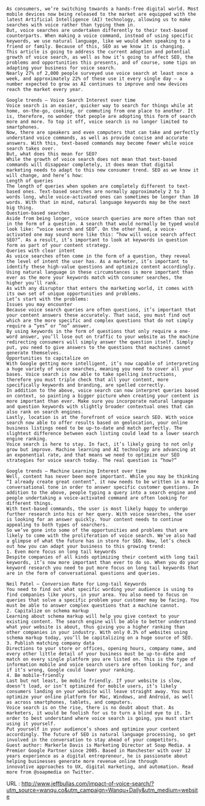     
    As consumers, we’re switching towards a hands-free digital world. Most mobile devices now being released to the market are equipped with the latest Artificial Intelligence (AI) technology, allowing us to make searches with voice rather than typing them in.  
    But, voice searches are undertaken differently to their text-based counterparts. When making a voice command, instead of using specific keywords, we use natural language, like we would when speaking to a friend or family. Because of this, SEO as we know it is changing.  
    This article is going to address the current adoption and potential growth of voice search, as well as how it’s going to affect SEO, the problems and opportunities this presents, and of course, some tips on adapting your business for voice search.  
    Nearly 27% of 2,000 people surveyed use voice search at least once a week, and approximately 22% of these use it every single day – a number expected to grow as AI continues to improve and new devices reach the market every year.  
      
    Google trends – Voice Search Interest over time  
    Voice search is an easier, quicker way to search for things while at home, on-the-go, cooking, or commuting from one place to another. It is, therefore, no wonder that people are adopting this form of search more and more. To top it off, voice search is no longer limited to smartphones.  
    Now, there are speakers and even computers that can take and perfectly understand voice commands, as well as provide concise and accurate answers. With this, text-based commands may become fewer while voice search takes over.  
    But, what does this mean for SEO?  
    While the growth of voice search does not mean that text-based commands will disappear completely, it does mean that digital marketing needs to adapt to this new consumer trend. SEO as we know it will change, and here’s how:  
    Length of queries  
    The length of queries when spoken are completely different to text-based ones. Text-based searches are normally approximately 2 to 3 words long, while voice-activated ones can sometimes be longer than 10 words. With that in mind, natural language keywords may be the next big thing.  
    Question-based searches  
    Aside from being longer, voice search queries are more often than not in the form of a question. A search that would normally be typed would look like: “voice search and SEO”. On the other hand, a voice-activated one may sound more like this: “how will voice search affect SEO?”. As a result, it’s important to look at keywords in question form as part of your content strategy.  
    Queries with clear intent  
    As voice searches often come in the form of a question, they reveal the level of intent the user has. As a marketer, it’s important to identify these high-value questions and optimize content accordingly. Using natural language in these circumstances is more important than ever as the more your keywords match with consumer searches, the higher you’ll rank.  
    As with any disruptor that enters the marketing world, it comes with its own set of unique opportunities and problems.  
    Let’s start with the problems:  
    Issues you may encounter  
    Because voice search queries are often questions, it’s important that your content answers these accurately. That said, you must find out which are the more specific and complex questions that do not simply require a “yes” or “no” answer.  
    By using keywords in the form of questions that only require a one-word answer, you’ll lose out on traffic to your website as the machine redirecting consumers will simply answer the question itself. Simply put, you need to give answers to the questions that machines cannot generate themselves.  
    Opportunities to capitalize on  
    With Google getting more intelligent, it’s now capable of interpreting a huge variety of voice searches, meaning you need to cover all your bases. Voice search is now able to take spelling instructions, therefore you must triple check that all your content, more specifically keywords and branding, are spelled correctly.  
    In addition to the above, voice search can now interpret queries based on context, so painting a bigger picture when creating your content is more important than ever. Make sure you incorporate natural language and question keywords with slightly broader contextual ones that can also rank on search engines.  
    Lastly, location is at the forefront of voice search SEO. With voice search now able to offer results based on geolocation, your online business listings need to be up-to-date and match perfectly. The slightest difference between each listing could lead to a lower search engine ranking.  
    Voice search is here to stay. In fact, it’s likely going to not only grow but improve. Machine learning and AI technology are advancing at an exponential rate, and that means we need to optimize our SEO strategies for voice search today. The real question is “how?”  
      
    Google trends – Machine Learning Interest over time  
    Well, content has never been more important. While you may be thinking “I already create great content”, it now needs to be written in a more conversational tone in order to answer specific customer questions. In addition to the above, people typing a query into a search engine and people undertaking a voice-activated command are often looking for different things.  
    With text-based commands, the user is most likely happy to undergo further research into his or her query. With voice searches, the user is looking for an answer quickly. Your content needs to continue appealing to both types of searchers.  
    So we’ve gone into some of the opportunities and problems that are likely to come with the proliferation of voice search. We’ve also had a glimpse of what the future has in store for SEO. Now, let’s check out how you can adapt your business to this growing trend:  
    1. Even more focus on long tail keywords  
    Despite companies of all kinds optimizing their content with long tail keywords, it’s now more important than ever to do so. When you do your keyword research you need to put more focus on long tail keywords that are in the form of conversational questions and queries.  
      
    Neil Patel – Conversion Rate for Long-tail Keywords  
    You need to find out what specific wording your audience is using to find companies like yours, in your area. You also need to focus on queries that solve a specific problem your customer may be facing. You must be able to answer complex questions that a machine cannot.  
    2. Capitalize on schema markup  
    Learning about schema markup will help you give context to your existing content. The search engine will be able to better understand what your website is about, thus giving you a higher ranking than other companies in your industry. With only 0.3% of websites using schema markup today, you’ll be capitalizing on a huge source of SEO.  
    3. Publish matching company data  
    Directions to your store or offices, opening hours, company name, and every other little detail of your business must be up-to-date and match on every single platform you are listed on. This is the type of information mobile and voice search users are often looking for, and if it’s wrong, Google could lower your ranking.  
    4. Be mobile-friendly  
    Last but not least, be mobile friendly. If your website is slow, doesn’t load, or isn’t optimized for mobile users, it’s likely consumers landing on your website will leave straight away. You must optimize your online platform for Mac, Windows, and Android, as well as across smartphones, tablets, and computers.  
    Voice search is on the rise, there is no doubt about that. As marketers, it would be foolish for us to turn a blind eye to it. In order to best understand where voice search is going, you must start using it yourself.  
    Put yourself in your audience’s shoes and optimize your content accordingly. The future of SEO is natural language processing, so get involved in the conversation to stay ahead of your competitors.  
    Guest author: Markerle Davis is Marketing Director at Soap Media. a Premier Google Partner since 2005. Based in Manchester with over 12 years experience as a digital entrepreneur, he is passionate about helping businesses generate more revenue online through innovative approaches to UX, digital marketing, and automation. Read more from @soapmedia on Twitter.  
    
  URL : http://www.jeffbullas.com/impact-of-voice-search/?utm_source=wanqu.co&utm_campaign=Wanqu+Daily&utm_medium=website